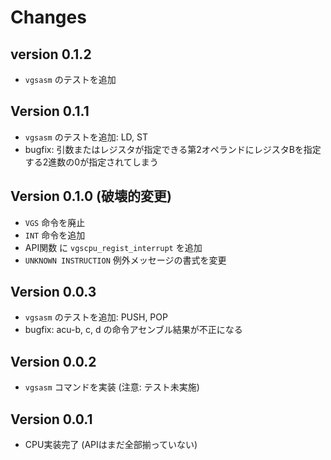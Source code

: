 # Changes

## version 0.1.2
- `vgsasm` のテストを追加

## Version 0.1.1
- `vgsasm` のテストを追加: LD, ST
- bugfix: 引数またはレジスタが指定できる第2オペランドにレジスタBを指定する2進数の0が指定されてしまう

## Version 0.1.0 (破壊的変更)
- `VGS` 命令を廃止
- `INT` 命令を追加
- API関数 に `vgscpu_regist_interrupt` を追加
- `UNKNOWN INSTRUCTION` 例外メッセージの書式を変更

## Version 0.0.3
- `vgsasm` のテストを追加: PUSH, POP
- bugfix: acu-b, c, d の命令アセンブル結果が不正になる

## Version 0.0.2
- `vgsasm` コマンドを実装 (注意: テスト未実施)

## Version 0.0.1
- CPU実装完了 (APIはまだ全部揃っていない)

